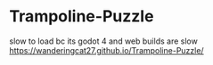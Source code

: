 # Trampoline-Puzzle
slow to load bc its godot 4 and web builds are slow
https://wanderingcat27.github.io/Trampoline-Puzzle/
